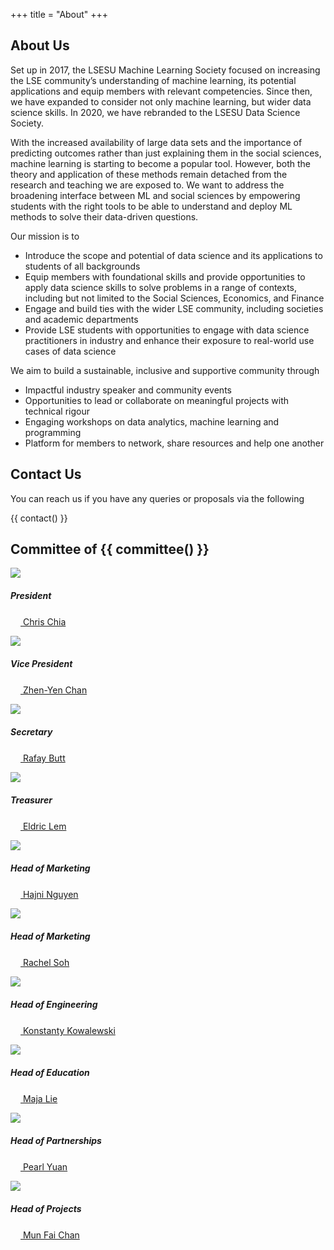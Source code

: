 +++
title = "About"
+++

## About Us

Set up in 2017, the LSESU Machine Learning Society focused on increasing the LSE community’s understanding of machine learning, its potential applications and equip members with relevant competencies. Since then, we have expanded to consider not only machine learning, but wider data science skills. In 2020, we have rebranded to the LSESU Data Science Society.

With the increased availability of large data sets and the importance of predicting outcomes rather than just explaining them in the social sciences, machine learning is starting to become a popular tool. However, both the theory and application of these methods remain detached from the research and teaching we are exposed to. We want to address the broadening interface between ML and social sciences by empowering students with the right tools to be able to understand and deploy ML methods to solve their data-driven questions.

Our mission is to
- Introduce the scope and potential of data science and its applications to students of all backgrounds
- Equip members with foundational skills and provide opportunities to apply data science skills to solve problems in a range of contexts, including but not limited to the Social Sciences, Economics, and Finance
- Engage and build ties with the wider LSE community, including societies and academic departments
- Provide LSE students with opportunities to engage with data science practitioners in industry and enhance their exposure to real-world use cases of  data science

We aim to build a sustainable, inclusive and supportive community through
- Impactful industry speaker and community events
- Opportunities to lead or collaborate on meaningful projects with technical rigour
- Engaging workshops on data analytics, machine learning and programming
- Platform for members to network, share resources and help one another

## Contact Us

You can reach us if you have any queries or proposals via the following

{{ contact() }}

## Committee of {{ committee() }}

<div class="row row-cols-1 row-cols-md-4">
	<div class="col mb-4">
		<div class="card h-100">
			<img src = "/committee/Chris.jpg" class="card-img-top">
			<div class="card-body">
				<h5 class="card-title">President</h5>
		    	<p class="card-text"><a href = "https://www.linkedin.com/in/chrischia06/"><img width="16px"src ="/icons/linkedin.svg"> Chris Chia</a></p>
		  	</div>
		</div>
	</div>
	<div class="col mb-4">
		<div class="card h-100">
			<img src = "/committee/Yen.jpg" class="card-img-top">
			<div class="card-body">
				<h5 class="card-title">Vice President</h5>
		    	<p class="card-text"><a href = "https://www.linkedin.com/in/zhen-yenchan/"><img width="16px" src ="/icons/linkedin.svg"> Zhen-Yen Chan</a></p>
		  	</div>
		</div>
	</div>
	<div class="col mb-4">
		<div class="card h-100">
			<img src = "/committee/Rafay.jpg" class="card-img-top">
			<div class="card-body">
				<h5 class="card-title">Secretary</h5>
		    	<p class="card-text"><a href = "https://www.linkedin.com/in/rafay-butt-a59612195/"><img width="16px" src ="/icons/linkedin.svg"> Rafay Butt </a></p>
		  	</div>
		</div>
	</div>
	<div class="col mb-4">
		<div class="card h-100">
			<img src = "/committee/Eldric.jpg" class="card-img-top">
			<div class="card-body">
				<h5 class="card-title">Treasurer</h5>
		    	<p class="card-text"><a href = "https://www.linkedin.com/in/eldriclem/"><img width="16px" src ="/icons/linkedin.svg"> Eldric Lem </a></p>
		  	</div>
		</div>
	</div>
	<div class="col mb-4">
		<div class="card h-100">
			<img src = "/committee/Hajni.jpg" class="card-img-top">
			<div class="card-body">
				<h5 class="card-title">Head of Marketing</h5>
		    	<p class="card-text"><a href = "https://www.linkedin.com/in/ha-anh-nguyen-21388b170/"><img width="16px" src ="/icons/linkedin.svg"> Hajni Nguyen </a></p>
		  	</div>
		</div>
	</div>
	<div class="col mb-4">
		<div class="card h-100">
			<img src = "/committee/Rachel.png" class="card-img-top">
			<div class="card-body">
				<h5 class="card-title">Head of Marketing</h5>
		    	<p class="card-text"><a href = "https://www.linkedin.com/in/rachel-soh-87b750194/"><img width="16px" src ="/icons/linkedin.svg"> Rachel Soh </a></p>
		  	</div>
		</div>
	</div>
	<div class="col mb-4">
		<div class="card h-100">
			<img src = "/committee/Konstanty.png" class="card-img-top">
			<div class="card-body">
				<h5 class="card-title"> Head of Engineering</h5>
		    	<p class="card-text"><a href = "https://www.linkedin.com/in/konstantykowalewski/"><img width="16px" src ="/icons/linkedin.svg"> Konstanty Kowalewski</a></p>
		  	</div>
		</div>
	</div>
	<div class="col mb-4">
		<div class="card h-100">
			<img src = "/committee/Maja.jpg" class="card-img-top">
			<div class="card-body">
				<h5 class="card-title">Head of Education</h5>
		    	<p class="card-text"><a href = "https://www.linkedin.com/in/maja-lie-b59a42146/"><img width="16px" src ="/icons/linkedin.svg"> Maja Lie  </a></p>
		  	</div>
		</div>
	</div>
	<div class="col mb-4">
		<div class="card h-100">
			<img src = "/committee/Pearl.jpg" class="card-img-top">
			<div class="card-body">
				<h5 class="card-title">Head of Partnerships</h5>
		    	<p class="card-text"><a href = "https://www.linkedin.com/in/zining-pearl-yuan-7b6b44173/"><img width="16px" src ="/icons/linkedin.svg"> Pearl Yuan</a></p>
		  	</div>
		</div>
	</div>
	<div class="col mb-4">
		<div class="card h-100">
			<img src = "/committee/MunFai.jpg" class="card-img-top">
			<div class="card-body">
				<h5 class="card-title">Head of Projects</h5>
		    	<p class="card-text"><a href = "https://www.linkedin.com/in/mun-fai-chan-39b5b6190/"><img width="16px" src ="/icons/linkedin.svg"> Mun Fai Chan</a></p>
		  	</div>
		</div>
	</div>
</div>


